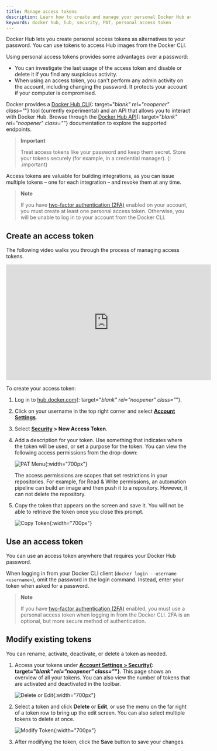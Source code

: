 ```yaml
---
title: Manage access tokens
description: Learn how to create and manage your personal Docker Hub access tokens to securely push and pull images programmatically.
keywords: docker hub, hub, security, PAT, personal access token
---
```


Docker Hub lets you create personal access tokens as alternatives to your password. You can use tokens to access Hub images from the Docker CLI.

Using personal access tokens provides some advantages over a password:

* You can investigate the last usage of the access token and disable or delete
  it if you find any suspicious activity.
* When using an access token, you can't perform any admin activity on the account, including changing the password. It protects your account if your computer is compromised.

Docker provides a [Docker Hub CLI](https://github.com/docker/hub-tool#readme){: target="_blank" rel="noopener" class="_"}
tool (currently experimental) and an API that allows you to interact with Docker Hub. Browse
through the [Docker Hub API](/docker-hub/api/latest/){: target="_blank" rel="noopener" class="_"} documentation to explore the supported endpoints.

> **Important**
>
> Treat access tokens like your password and keep them secret. Store your
> tokens securely (for example, in a credential manager).
{: .important}

Access tokens are valuable for building integrations, as you can issue
multiple tokens &ndash; one for each integration &ndash; and revoke them at
any time.

   > **Note**
   >
   > If you have [two-factor authentication (2FA)](2fa/index.md) enabled on
   > your account, you must create at least one personal access token. Otherwise,
   > you will be unable to log in to your account from the Docker CLI.


## Create an access token

The following video walks you through the process of managing access tokens.

<iframe width="560" height="315" src="https://www.youtube-nocookie.com/embed/Qs5xGj85Aek" frameborder="0" allow="accelerometer; autoplay; clipboard-write; encrypted-media; gyroscope; picture-in-picture" allowfullscreen></iframe>

To create your access token:

1. Log in to [hub.docker.com](https://hub.docker.com){: target="_blank" rel="noopener" class="_"}.

2. Click on your username in the top right corner and select **[Account Settings](https://hub.docker.com/settings/general)**.

3. Select **[Security](https://hub.docker.com/settings/security) > New Access Token**.

4. Add a description for your token. Use something that indicates where the token
   will be used, or set a purpose for the token. You can view the following access
   permissions from the drop-down:

      ![PAT Menu](images/hub-create-token.png){:width="700px"}

   The access permissions are scopes that set restrictions in your
   repositories. For example, for Read & Write permissions, an automation
   pipeline can build an image and then push it to a repository. However, it
   can not delete the repository.

5. Copy the token that appears on the screen and save it. You will not be able
   to retrieve the token once you close this prompt.

      ![Copy Token](images/hub-copy-token.png){:width="700px"}

## Use an access token

You can use an access token anywhere that requires your Docker Hub
password.

When logging in from your Docker CLI client (`docker login --username <username>`),
omit the password in the login command. Instead, enter your token when asked for
a password.

> **Note**
>
> If you have [two-factor authentication (2FA)](2fa/index.md) enabled, you must
> use a personal access token when logging in from the Docker CLI. 2FA is an
> optional, but more secure method of authentication.

## Modify existing tokens

You can rename, activate, deactivate, or delete a token as needed.

1. Access your tokens under **[Account Settings > Security](https://hub.docker.com/settings/security){: target="_blank" rel="noopener" class="_"}**.
   This page shows an overview of all your tokens. You can also view the number
   of tokens that are activated and deactivated in the toolbar.

   ![Delete or Edit](images/hub-delete-edit-token.png){:width="700px"}

2. Select a token and click **Delete** or **Edit**, or use the menu on
   the far right of a token row to bring up the edit screen. You can also
   select multiple tokens to delete at once.

      ![Modify Token](images/hub-edit-token.png){:width="700px"}

3. After modifying the token, click the **Save** button to save your changes.
